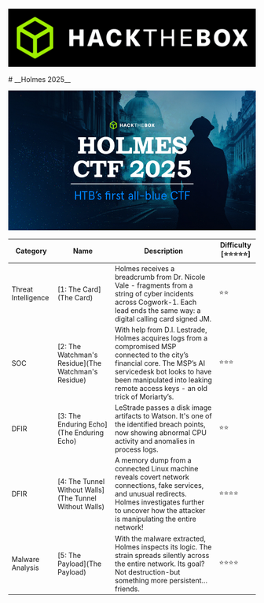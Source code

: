 <p align='center'>
  <img src='assets/banner.png' alt="HTB">
</p>
# __Holmes 2025__

<p align='center'>
  <img src='assets/ChallengeBanner.jpg' alt="Holmes 2025">
</p>

| Category | Name | Description | Difficulty [⭐⭐⭐⭐⭐] |
|-|-|-|-|
|Threat Intelligence | [1: The Card](The Card) | Holmes receives a breadcrumb from Dr. Nicole Vale - fragments from a string of cyber incidents across Cogwork-1. Each lead ends the same way: a digital calling card signed JM. | ⭐⭐ |
| SOC | [2: The Watchman's Residue](The Watchman's Residue) | With help from D.I. Lestrade, Holmes acquires logs from a compromised MSP connected to the city’s financial core. The MSP’s AI servicedesk bot looks to have been manipulated into leaking remote access keys - an old trick of Moriarty’s. | ⭐⭐⭐ |
| DFIR | [3: The Enduring Echo](The Enduring Echo) | LeStrade passes a disk image artifacts to Watson. It's one of the identified breach points, now showing abnormal CPU activity and anomalies in process logs. | ⭐⭐ |
| DFIR | [4: The Tunnel Without Walls](The Tunnel Without Walls) | A memory dump from a connected Linux machine reveals covert network connections, fake services, and unusual redirects. Holmes investigates further to uncover how the attacker is manipulating the entire network! | ⭐⭐⭐⭐ |
| Malware Analysis | [5: The Payload](The Payload) | With the malware extracted, Holmes inspects its logic. The strain spreads silently across the entire network. Its goal? Not destruction-but something more persistent…friends. | ⭐⭐⭐⭐ |